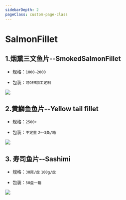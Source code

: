 ```yaml
---
sidebarDepth: 2
pageClass: custom-page-class
---
```


# SalmonFillet

## 1.烟熏三文鱼片--SmokedSalmonFillet
- 规格：`1000~2000` </p>
- 包装：`可OEM加工定制`</P>

<div class="imgb" >
 <img  src="https://yuhuawebsite.oss-cn-hongkong.aliyuncs.com/A-Su-3.%E7%83%9F%E7%86%8F%E4%B8%89%E6%96%87%E9%B1%BC%E9%B1%BC%E7%89%87--Smoked%20salmon%20fillet.jpg">
</div>


## 2.黄鰤鱼鱼片--Yellow tail fillet
- 规格：`2500+` </p>
- 包装：`不定重` `2～3条/箱` </p>

<div class="imgb" >
 <img  src="https://yuhuawebsite.oss-cn-hongkong.aliyuncs.com/A-Su-1.%E9%BB%84%E9%B0%A4%E9%B1%BC%E9%B1%BC%E7%89%87--Yellow%20tail%20fillet.jpg">
</div>


## 3. 寿司鱼片--Sashimi
- 规格：`30尾/盘` `100g/盘` </p>
- 包装：`50盘一箱` </p>

<div class="imgb" >
 <img  src="https://yuhuawebsite.oss-cn-hongkong.aliyuncs.com/A-Su-2.%E5%AF%BF%E5%8F%B8%E9%B1%BC%E7%89%87--Sashimi.jpg">
</div>
